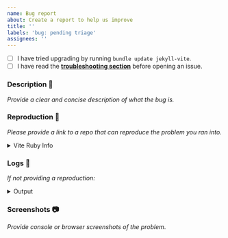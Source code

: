 ```yaml
---
name: Bug report
about: Create a report to help us improve
title: ''
labels: 'bug: pending triage'
assignees: ''
---
```


[troubleshooting section]: https://vite-ruby.netlify.app/guide/troubleshooting.html

- [ ] I have tried upgrading by running `bundle update jekyll-vite`.
- [ ] I have read the __[troubleshooting section]__ before opening an issue.

### Description 📖

_Provide a clear and concise description of what the bug is._

### Reproduction 🐞

_Please provide a link to a repo that can reproduce the problem you ran into._

<details>
<summary>Vite Ruby Info</summary>

_Run `bin/rake vite:info` and provide the output:_

```

```
</details>

### Logs 📜

_If not providing a reproduction:_

<details>
<summary>Output</summary>

_Run `DEBUG=vite-plugin-ruby:* bin/vite dev` or `DEBUG=vite-plugin-ruby:* bin/vite build` and provide the output:_

```

```

_Also add any output from Jekyll._

</details>

### Screenshots 📷

_Provide console or browser screenshots of the problem_.

